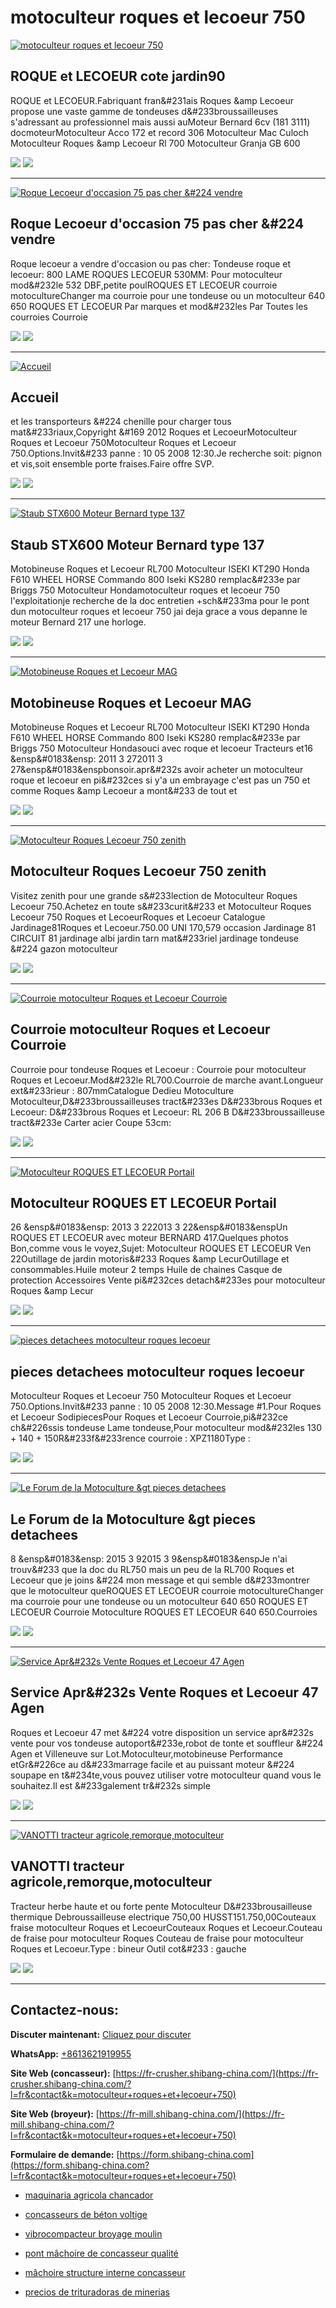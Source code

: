 # motoculteur roques et lecoeur 750

<a href="https://swt.shibang-china.com/?l=fr&img&k=motoculteur+roques+et+lecoeur+750" target="_blank">![motoculteur roques et lecoeur 750](http://static.shibang-china.com/all-800x300/87.jpg)</a>

## ROQUE et LECOEUR cote jardin90
ROQUE et LECOEUR.Fabriquant fran&#231ais Roques &amp Lecoeur propose une vaste gamme de tondeuses d&#233broussailleuses s'adressant au professionnel mais aussi auMoteur Bernard 6cv (181 3111) docmoteurMotoculteur Acco 172 et record 306 Motoculteur Mac Culoch Motoculteur Roques &amp Lecoeur Rl 700 Motoculteur Granja GB 600


<a href="https://whatsapp.shibangsoft.com/WhatsApp.php" target="_blank" title="WhatsApp">![](http://static.shibang-china.com/icon/whatsapp.png)</a> <a href="https://swt.shibang-china.com/?l=fr&icon&k=motoculteur+roques+et+lecoeur+750" target="_blank">![](http://static.shibang-china.com/icon/chat-fr.png)</a>

---

<a href="https://swt.shibang-china.com/?l=fr&img&k=motoculteur+roques+et+lecoeur+750" target="_blank">![Roque Lecoeur d'occasion 75 pas cher &#224 vendre](http://static.shibang-china.com/all-800x300/205.jpg)</a>

## Roque Lecoeur d'occasion 75 pas cher &#224 vendre
Roque lecoeur a vendre d'occasion ou pas cher: Tondeuse roque et lecoeur: 800 LAME ROQUES LECOEUR 530MM: Pour motoculteur mod&#232le 532 DBF,petite poulROQUES ET LECOEUR courroie motocultureChanger ma courroie pour une tondeuse ou un motoculteur 640 650 ROQUES ET LECOEUR Par marques et mod&#232les Par Toutes les courroies Courroie


<a href="https://whatsapp.shibangsoft.com/WhatsApp.php" target="_blank" title="WhatsApp">![](http://static.shibang-china.com/icon/whatsapp.png)</a> <a href="https://swt.shibang-china.com/?l=fr&icon&k=motoculteur+roques+et+lecoeur+750" target="_blank">![](http://static.shibang-china.com/icon/chat-fr.png)</a>

---

<a href="https://swt.shibang-china.com/?l=fr&img&k=motoculteur+roques+et+lecoeur+750" target="_blank">![Accueil](http://static.shibang-china.com/all-800x300/354.jpg)</a>

## Accueil
et les transporteurs &#224 chenille pour charger tous mat&#233riaux,Copyright &#169 2012 Roques et LecoeurMotoculteur Roques et Lecoeur 750Motoculteur Roques et Lecoeur 750.Options.Invit&#233 panne : 10 05 2008 12:30.Je recherche soit: pignon et vis,soit ensemble porte fraises.Faire offre SVP.


<a href="https://whatsapp.shibangsoft.com/WhatsApp.php" target="_blank" title="WhatsApp">![](http://static.shibang-china.com/icon/whatsapp.png)</a> <a href="https://swt.shibang-china.com/?l=fr&icon&k=motoculteur+roques+et+lecoeur+750" target="_blank">![](http://static.shibang-china.com/icon/chat-fr.png)</a>

---

<a href="https://swt.shibang-china.com/?l=fr&img&k=motoculteur+roques+et+lecoeur+750" target="_blank">![Staub STX600 Moteur Bernard type 137](http://static.shibang-china.com/all-800x300/865.jpg)</a>

## Staub STX600 Moteur Bernard type 137
Motobineuse Roques et Lecoeur RL700 Motoculteur ISEKI KT290 Honda F610 WHEEL HORSE Commando 800 Iseki KS280 remplac&#233e par Briggs 750 Motoculteur Hondamotoculteur roques et lecoeur 750 l'exploitationje recherche de la doc entretien +sch&#233ma pour le pont dun motoculteur roques et lecoeur 750 jai deja grace a vous depanne le moteur Bernard 217 une horloge.


<a href="https://whatsapp.shibangsoft.com/WhatsApp.php" target="_blank" title="WhatsApp">![](http://static.shibang-china.com/icon/whatsapp.png)</a> <a href="https://swt.shibang-china.com/?l=fr&icon&k=motoculteur+roques+et+lecoeur+750" target="_blank">![](http://static.shibang-china.com/icon/chat-fr.png)</a>

---

<a href="https://swt.shibang-china.com/?l=fr&img&k=motoculteur+roques+et+lecoeur+750" target="_blank">![Motobineuse Roques et Lecoeur MAG](http://static.shibang-china.com/all-800x300/136.jpg)</a>

## Motobineuse Roques et Lecoeur MAG
Motobineuse Roques et Lecoeur RL700 Motoculteur ISEKI KT290 Honda F610 WHEEL HORSE Commando 800 Iseki KS280 remplac&#233e par Briggs 750 Motoculteur Hondasouci avec roque et lecoeur Tracteurs et16 &ensp&#0183&ensp: 2011 3 272011 3 27&ensp&#0183&enspbonsoir.apr&#232s avoir acheter un motoculteur roque et lecoeur en pi&#232ces si y'a un embrayage c'est pas un 750 et comme Roques &amp Lecoeur a mont&#233 de tout et


<a href="https://whatsapp.shibangsoft.com/WhatsApp.php" target="_blank" title="WhatsApp">![](http://static.shibang-china.com/icon/whatsapp.png)</a> <a href="https://swt.shibang-china.com/?l=fr&icon&k=motoculteur+roques+et+lecoeur+750" target="_blank">![](http://static.shibang-china.com/icon/chat-fr.png)</a>

---

<a href="https://swt.shibang-china.com/?l=fr&img&k=motoculteur+roques+et+lecoeur+750" target="_blank">![Motoculteur Roques Lecoeur 750 zenith](http://static.shibang-china.com/all-800x300/727.jpg)</a>

## Motoculteur Roques Lecoeur 750 zenith
Visitez zenith pour une grande s&#233lection de Motoculteur Roques Lecoeur 750.Achetez en toute s&#233curit&#233 et Motoculteur Roques Lecoeur 750 Roques et LecoeurRoques et Lecoeur Catalogue Jardinage81Roques et Lecoeur.750.00 UNI 170,579 occasion Jardinage 81 CIRCUIT 81 jardinage albi jardin tarn mat&#233riel jardinage tondeuse &#224 gazon motoculteur


<a href="https://whatsapp.shibangsoft.com/WhatsApp.php" target="_blank" title="WhatsApp">![](http://static.shibang-china.com/icon/whatsapp.png)</a> <a href="https://swt.shibang-china.com/?l=fr&icon&k=motoculteur+roques+et+lecoeur+750" target="_blank">![](http://static.shibang-china.com/icon/chat-fr.png)</a>

---

<a href="https://swt.shibang-china.com/?l=fr&img&k=motoculteur+roques+et+lecoeur+750" target="_blank">![Courroie motoculteur Roques et Lecoeur Courroie](http://static.shibang-china.com/all-800x300/333.jpg)</a>

## Courroie motoculteur Roques et Lecoeur Courroie
Courroie pour tondeuse Roques et Lecoeur : Courroie pour motoculteur Roques et Lecoeur.Mod&#232le RL700.Courroie de marche avant.Longueur ext&#233rieur : 807mmCatalogue Dedieu Motoculture Motoculteur,D&#233broussailleuses tract&#233es D&#233brous Roques et Lecoeur: D&#233brous Roques et Lecoeur: RL 206 B D&#233broussailleuse tract&#233e Carter acier Coupe 53cm:


<a href="https://whatsapp.shibangsoft.com/WhatsApp.php" target="_blank" title="WhatsApp">![](http://static.shibang-china.com/icon/whatsapp.png)</a> <a href="https://swt.shibang-china.com/?l=fr&icon&k=motoculteur+roques+et+lecoeur+750" target="_blank">![](http://static.shibang-china.com/icon/chat-fr.png)</a>

---

<a href="https://swt.shibang-china.com/?l=fr&img&k=motoculteur+roques+et+lecoeur+750" target="_blank">![Motoculteur ROQUES ET LECOEUR Portail](http://static.shibang-china.com/all-800x300/728.jpg)</a>

## Motoculteur ROQUES ET LECOEUR Portail
26 &ensp&#0183&ensp: 2013 3 222013 3 22&ensp&#0183&enspUn ROQUES ET LECOEUR avec moteur BERNARD 417.Quelques photos Bon,comme vous le voyez,Sujet: Motoculteur ROQUES ET LECOEUR Ven 22Outillage de jardin motoris&#233 Roques &amp LecurOutillage et consommables.Huile moteur 2 temps Huile de chaines Casque de protection Accessoires Vente pi&#232ces detach&#233es pour motoculteur Roques &amp Lecur


<a href="https://whatsapp.shibangsoft.com/WhatsApp.php" target="_blank" title="WhatsApp">![](http://static.shibang-china.com/icon/whatsapp.png)</a> <a href="https://swt.shibang-china.com/?l=fr&icon&k=motoculteur+roques+et+lecoeur+750" target="_blank">![](http://static.shibang-china.com/icon/chat-fr.png)</a>

---

<a href="https://swt.shibang-china.com/?l=fr&img&k=motoculteur+roques+et+lecoeur+750" target="_blank">![pieces detachees motoculteur roques lecoeur](http://static.shibang-china.com/all-800x300/1145.jpg)</a>

## pieces detachees motoculteur roques lecoeur
Motoculteur Roques et Lecoeur 750 Motoculteur Roques et Lecoeur 750.Options.Invit&#233 panne : 10 05 2008 12:30.Message #1.Pour Roques et Lecoeur SodipiecesPour Roques et Lecoeur Courroie,pi&#232ce ch&#226ssis tondeuse Lame tondeuse,Pour motoculteur mod&#232les 130 + 140 + 150R&#233f&#233rence courroie : XPZ1180Type :


<a href="https://whatsapp.shibangsoft.com/WhatsApp.php" target="_blank" title="WhatsApp">![](http://static.shibang-china.com/icon/whatsapp.png)</a> <a href="https://swt.shibang-china.com/?l=fr&icon&k=motoculteur+roques+et+lecoeur+750" target="_blank">![](http://static.shibang-china.com/icon/chat-fr.png)</a>

---

<a href="https://swt.shibang-china.com/?l=fr&img&k=motoculteur+roques+et+lecoeur+750" target="_blank">![Le Forum de la Motoculture &gt pieces detachees](http://static.shibang-china.com/all-800x300/946.jpg)</a>

## Le Forum de la Motoculture &gt pieces detachees
8 &ensp&#0183&ensp: 2015 3 92015 3 9&ensp&#0183&enspJe n'ai trouv&#233 que la doc du RL750 mais un peu de la RL700 Roques et Lecoeur que je joins &#224 mon message et qui semble d&#233montrer que le motoculteur queROQUES ET LECOEUR courroie motocultureChanger ma courroie pour une tondeuse ou un motoculteur 640 650 ROQUES ET LECOEUR Courroie Motoculture ROQUES ET LECOEUR 640 650.Courroies


<a href="https://whatsapp.shibangsoft.com/WhatsApp.php" target="_blank" title="WhatsApp">![](http://static.shibang-china.com/icon/whatsapp.png)</a> <a href="https://swt.shibang-china.com/?l=fr&icon&k=motoculteur+roques+et+lecoeur+750" target="_blank">![](http://static.shibang-china.com/icon/chat-fr.png)</a>

---

<a href="https://swt.shibang-china.com/?l=fr&img&k=motoculteur+roques+et+lecoeur+750" target="_blank">![Service Apr&#232s Vente Roques et Lecoeur 47 Agen](http://static.shibang-china.com/all-800x300/366.jpg)</a>

## Service Apr&#232s Vente Roques et Lecoeur 47 Agen
Roques et Lecoeur 47 met &#224 votre disposition un service apr&#232s vente pour vos tondeuse autoport&#233e,robot de tonte et souffleur &#224 Agen et Villeneuve sur Lot.Motoculteur,motobineuse Performance etGr&#226ce au d&#233marrage facile et au puissant moteur &#224 soupape en t&#234te,vous pouvez utiliser votre motoculteur quand vous le souhaitez.Il est &#233galement tr&#232s simple


<a href="https://whatsapp.shibangsoft.com/WhatsApp.php" target="_blank" title="WhatsApp">![](http://static.shibang-china.com/icon/whatsapp.png)</a> <a href="https://swt.shibang-china.com/?l=fr&icon&k=motoculteur+roques+et+lecoeur+750" target="_blank">![](http://static.shibang-china.com/icon/chat-fr.png)</a>

---

<a href="https://swt.shibang-china.com/?l=fr&img&k=motoculteur+roques+et+lecoeur+750" target="_blank">![VANOTTI tracteur agricole,remorque,motoculteur](http://static.shibang-china.com/all-800x300/1170.jpg)</a>

## VANOTTI tracteur agricole,remorque,motoculteur
Tracteur herbe haute et ou forte pente Motoculteur D&#233brousailleuse thermique Debroussailleuse electrique 750,00 HUSST151.750,00Couteaux fraise motoculteur Roques et LecoeurCouteaux Roques et Lecoeur.Couteau de fraise pour motoculteur Roques Couteau de fraise pour motoculteur Roques et Lecoeur.Type : bineur Outil cot&#233 : gauche


<a href="https://whatsapp.shibangsoft.com/WhatsApp.php" target="_blank" title="WhatsApp">![](http://static.shibang-china.com/icon/whatsapp.png)</a> <a href="https://swt.shibang-china.com/?l=fr&icon&k=motoculteur+roques+et+lecoeur+750" target="_blank">![](http://static.shibang-china.com/icon/chat-fr.png)</a>

---
## Contactez-nous:

**Discuter maintenant:** [Cliquez pour discuter](https://swt.shibang-china.com?l=fr&contact&k=motoculteur+roques+et+lecoeur+750)

**WhatsApp:**  [+8613621919955](https://whatsapp.shibangsoft.com/WhatsApp.php)

**Site Web (concasseur):** [https://fr-crusher.shibang-china.com/](https://fr-crusher.shibang-china.com/?l=fr&contact&k=motoculteur+roques+et+lecoeur+750)

**Site Web (broyeur):** [https://fr-mill.shibang-china.com/](https://fr-mill.shibang-china.com/?l=fr&contact&k=motoculteur+roques+et+lecoeur+750)

**Formulaire de demande:** [https://form.shibang-china.com](https://form.shibang-china.com?l=fr&contact&k=motoculteur+roques+et+lecoeur+750)

* [maquinaria agricola chancador](../62/maquinaria%20agricola%20chancador.md)

* [concasseurs de béton voltige](../65/concasseurs%20de%20b%C3%A9ton%20voltige.md)

* [vibrocompacteur broyage moulin](../62/vibrocompacteur%20broyage%20moulin.md)

* [pont mâchoire de concasseur qualité](../62/pont%20m%C3%A2choire%20de%20concasseur%20qualit%C3%A9.md)

* [mâchoire structure interne concasseur](../65/m%C3%A2choire%20structure%20interne%20concasseur.md)

* [precios de trituradoras de minerias](../62/precios%20de%20trituradoras%20de%20minerias.md)